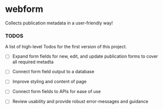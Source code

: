 # webform
Collects publication metadata in a user-friendly way!

### TODOS

A list of high-level Todos for the first version of this project.

- [ ] Expand form fields for new, edit, and update publication forms to cover all required metadta
- [ ] Connect form field output to a database
- [ ] Improve styling and content of page
- [ ] Connect form fields to APIs for ease of use
- [ ] Review usability and provide robust error-messages and guidance

